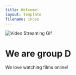 ```yaml
---
title: Welcome!
layout: template
filename: index
--- 
```


![Video Streaming Gif](https://raw.githubusercontent.com/imcrisanto/mms-142/main/streaming-scrolling.gif)

# We are group D

We love watching films online!

